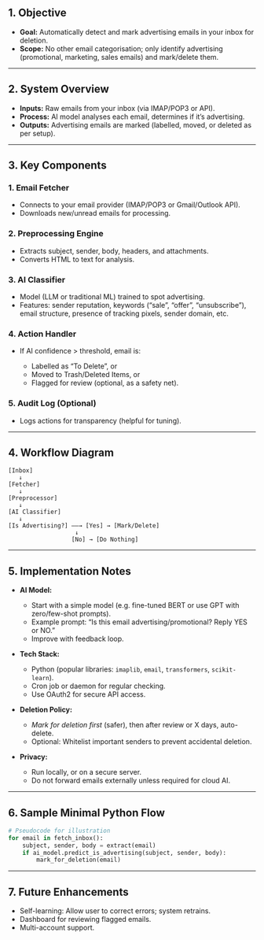 ## 1. **Objective**

* **Goal:** Automatically detect and mark advertising emails in your inbox for deletion.
* **Scope:** No other email categorisation; only identify advertising (promotional, marketing, sales emails) and mark/delete them.

---

## 2. **System Overview**

* **Inputs:** Raw emails from your inbox (via IMAP/POP3 or API).
* **Process:** AI model analyses each email, determines if it’s advertising.
* **Outputs:** Advertising emails are marked (labelled, moved, or deleted as per setup).

---

## 3. **Key Components**

### 1. **Email Fetcher**

* Connects to your email provider (IMAP/POP3 or Gmail/Outlook API).
* Downloads new/unread emails for processing.

### 2. **Preprocessing Engine**

* Extracts subject, sender, body, headers, and attachments.
* Converts HTML to text for analysis.

### 3. **AI Classifier**

* Model (LLM or traditional ML) trained to spot advertising.
* Features: sender reputation, keywords (“sale”, “offer”, “unsubscribe”), email structure, presence of tracking pixels, sender domain, etc.

### 4. **Action Handler**

* If AI confidence > threshold, email is:

  * Labelled as “To Delete”, or
  * Moved to Trash/Deleted Items, or
  * Flagged for review (optional, as a safety net).

### 5. **Audit Log (Optional)**

* Logs actions for transparency (helpful for tuning).

---

## 4. **Workflow Diagram**

```
[Inbox] 
   ↓
[Fetcher] 
   ↓
[Preprocessor] 
   ↓
[AI Classifier] 
   ↓
[Is Advertising?] ——→ [Yes] → [Mark/Delete]
                   ↓
                  [No] → [Do Nothing]
```

---

## 5. **Implementation Notes**

* **AI Model:**

  * Start with a simple model (e.g. fine-tuned BERT or use GPT with zero/few-shot prompts).
  * Example prompt: “Is this email advertising/promotional? Reply YES or NO.”
  * Improve with feedback loop.

* **Tech Stack:**

  * Python (popular libraries: `imaplib`, `email`, `transformers`, `scikit-learn`).
  * Cron job or daemon for regular checking.
  * Use OAuth2 for secure API access.

* **Deletion Policy:**

  * *Mark for deletion first* (safer), then after review or X days, auto-delete.
  * Optional: Whitelist important senders to prevent accidental deletion.

* **Privacy:**

  * Run locally, or on a secure server.
  * Do not forward emails externally unless required for cloud AI.

---

## 6. **Sample Minimal Python Flow**

```python
# Pseudocode for illustration
for email in fetch_inbox():
    subject, sender, body = extract(email)
    if ai_model.predict_is_advertising(subject, sender, body):
        mark_for_deletion(email)
```

---

## 7. **Future Enhancements**

* Self-learning: Allow user to correct errors; system retrains.
* Dashboard for reviewing flagged emails.
* Multi-account support.


